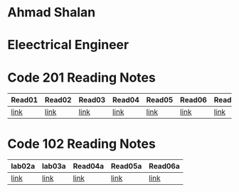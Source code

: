 

# Ahmad Shalan 
# Eleectrical Engineer


# Code 201 Reading Notes 

|Read01|Read02|Read03|Read04| Read05|Read06|Readf07|Read08|Read09|Read10|Read11|Read12|Read13|Read14|Read15|  
|------|----- |------|------|------ |------|-------|------|------|------|------|------|------|------|------|
|[link](Class01.md)|[link](Read02.md)|[link](Read03.md)|[link](Read04.md)|[link](Read05.md)|[link](Read06.md)|[link](Read07.md)|[link](Read08.md)|[link](Read09.md)|[link](Read10.md)|[link](Read11.md)|[link](Read12.md)|[link](Read13.md)|[link](Read14.md)|[link](Read15.md)|




# Code 102 Reading Notes
|lab02a | lab03a| Read04a | Read05a | Read06a |
|------ | ------| ------- | ------- | ------- |
|[link](lab02a.md)|[link](read03a.md)| [link](read04a.md)| [link](read05a.md) | [link](read06a.md) |




